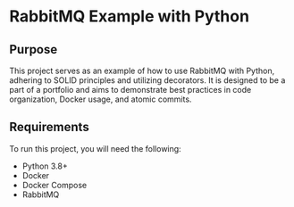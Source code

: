 # RabbitMQ Example with Python

## Purpose

This project serves as an example of how to use RabbitMQ with Python, adhering to SOLID principles and utilizing decorators. It is designed to be a part of a portfolio and aims to demonstrate best practices in code organization, Docker usage, and atomic commits.

## Requirements

To run this project, you will need the following:

- Python 3.8+
- Docker
- Docker Compose
- RabbitMQ